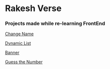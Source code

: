 # Rakesh Verse
### Projects made while re-learning FrontEnd

[Change Name](https://rakeshverse.github.io/Relearning-FrontEnd-from-MDN/firstProject/)

[Dynamic List](https://rakeshverse.github.io/Relearning-FrontEnd-from-MDN/secondProject/)

[Banner](https://rakeshverse.github.io/icodethis-ch1/)

[Guess the Number](https://rakeshverse.github.io/jsCourse/DOM/guess_number/)
